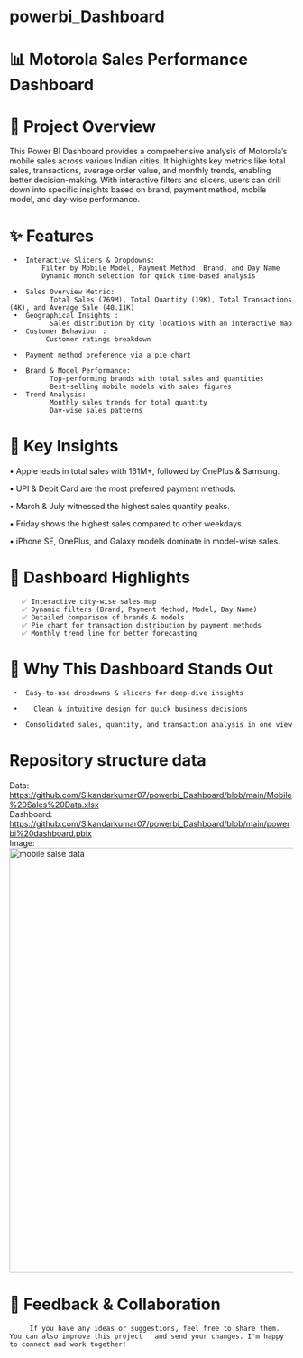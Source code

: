 # powerbi_Dashboard

# 📊 Motorola Sales Performance Dashboard

# 📌 Project Overview

This Power BI Dashboard provides a comprehensive analysis of Motorola’s mobile sales across various Indian cities. It highlights key metrics like total sales, transactions, average order value, and monthly trends, enabling better decision-making. With interactive filters and slicers, users can drill down into specific insights based on brand, payment method, mobile model, and day-wise performance.

# ✨ Features

     •	Interactive Slicers & Dropdowns:
            Filter by Mobile Model, Payment Method, Brand, and Day Name
            Dynamic month selection for quick time-based analysis

     •	Sales Overview Metric:
              Total Sales (769M), Total Quantity (19K), Total Transactions (4K), and Average Sale (40.11K)  
     •	Geographical Insights :
              Sales distribution by city locations with an interactive map
     •	Customer Behaviour :
             Customer ratings breakdown
           
     •	Payment method preference via a pie chart

     •	Brand & Model Performance:
              Top-performing brands with total sales and quantities
              Best-selling mobile models with sales figures
     •	Trend Analysis:
              Monthly sales trends for total quantity
              Day-wise sales patterns


# 🔑 Key Insights
   •	Apple leads in total sales with 161M+, followed by OnePlus & Samsung.

   •	UPI & Debit Card are the most preferred payment methods.

   •	 March & July witnessed the highest sales quantity peaks.   

   •	Friday shows the highest sales compared to other weekdays.

   •	iPhone SE, OnePlus, and Galaxy models dominate in model-wise sales.

# 📌 Dashboard Highlights

       ✅ Interactive city-wise sales map
       ✅ Dynamic filters (Brand, Payment Method, Model, Day Name)
       ✅ Detailed comparison of brands & models
       ✅ Pie chart for transaction distribution by payment methods
       ✅ Monthly trend line for better forecasting

# 🎯 Why This Dashboard Stands Out

     •	Easy-to-use dropdowns & slicers for deep-dive insights

     •	  Clean & intuitive design for quick business decisions

     •	Consolidated sales, quantity, and transaction analysis in one view


# Repository structure data
  Data: https://github.com/Sikandarkumar07/powerbi_Dashboard/blob/main/Mobile%20Sales%20Data.xlsx<br/>
  Dashboard: https://github.com/Sikandarkumar07/powerbi_Dashboard/blob/main/powerbi%20dashboard.pbix<br/>
  Image: <img width="1348" height="753" alt="mobile salse data" src="https://github.com/user-attachments/assets/e8f63d88-05ed-4fee-9d39-cd3a188ecf7d" />


# 🤝 Feedback & Collaboration
         If you have any ideas or suggestions, feel free to share them. You can also improve this project   and send your changes. I'm happy to connect and work together!
